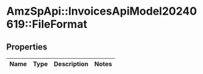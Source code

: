# AmzSpApi::InvoicesApiModel20240619::FileFormat

## Properties
Name | Type | Description | Notes
------------ | ------------- | ------------- | -------------

